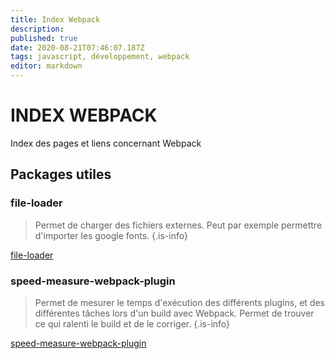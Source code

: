 ```yaml
---
title: Index Webpack
description: 
published: true
date: 2020-08-21T07:46:07.187Z
tags: javascript, développement, webpack
editor: markdown
---
```


# INDEX WEBPACK
Index des pages et liens concernant Webpack

## Packages utiles

### file-loader
> Permet de charger des fichiers externes. Peut par exemple permettre d'importer les google fonts.
> {.is-info}

[file-loader](https://openbase.io/js/file-loader)


### speed-measure-webpack-plugin

> Permet de mesurer le temps d'exécution des différents plugins, et des différentes tâches lors d'un build avec Webpack. Permet de trouver ce qui ralenti le build et de le corriger.
> {.is-info}

[speed-measure-webpack-plugin](https://openbase.io/js/speed-measure-webpack-plugin)